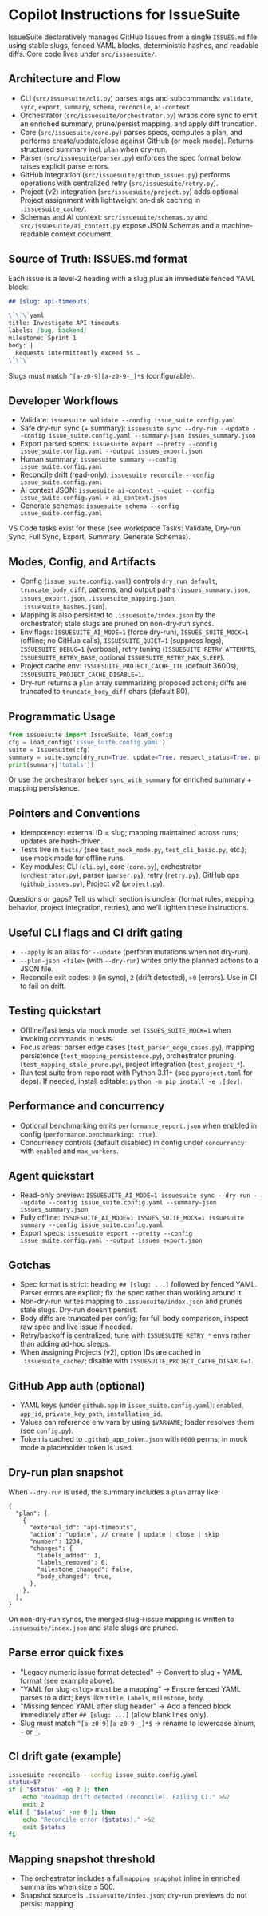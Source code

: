 # Copilot Instructions for IssueSuite

IssueSuite declaratively manages GitHub Issues from a single `ISSUES.md` file using stable slugs, fenced YAML blocks, deterministic hashes, and readable diffs. Core code lives under `src/issuesuite/`.


## Architecture and Flow

- CLI (`src/issuesuite/cli.py`) parses args and subcommands: `validate`, `sync`, `export`, `summary`, `schema`, `reconcile`, `ai-context`.
- Orchestrator (`src/issuesuite/orchestrator.py`) wraps core sync to emit an enriched summary, prune/persist mapping, and apply diff truncation.
- Core (`src/issuesuite/core.py`) parses specs, computes a plan, and performs create/update/close against GitHub (or mock mode). Returns structured summary incl. `plan` when dry-run.
- Parser (`src/issuesuite/parser.py`) enforces the spec format below; raises explicit parse errors.
- GitHub integration (`src/issuesuite/github_issues.py`) performs operations with centralized retry (`src/issuesuite/retry.py`).
- Project (v2) integration (`src/issuesuite/project.py`) adds optional Project assignment with lightweight on-disk caching in `.issuesuite_cache/`.
- Schemas and AI context: `src/issuesuite/schemas.py` and `src/issuesuite/ai_context.py` expose JSON Schemas and a machine-readable context document.

## Source of Truth: ISSUES.md format

Each issue is a level-2 heading with a slug plus an immediate fenced YAML block:

```markdown
## [slug: api-timeouts]

\`\`\`yaml
title: Investigate API timeouts
labels: [bug, backend]
milestone: Sprint 1
body: |
  Requests intermittently exceed 5s …
\`\`\`
```

Slugs must match `^[a-z0-9][a-z0-9-_]*$` (configurable).

## Developer Workflows
- Validate: `issuesuite validate --config issue_suite.config.yaml`
- Safe dry-run sync (+ summary): `issuesuite sync --dry-run --update --config issue_suite.config.yaml --summary-json issues_summary.json`
- Export parsed specs: `issuesuite export --pretty --config issue_suite.config.yaml --output issues_export.json`
- Human summary: `issuesuite summary --config issue_suite.config.yaml`
- Reconcile drift (read-only): `issuesuite reconcile --config issue_suite.config.yaml`
- AI context JSON: `issuesuite ai-context --quiet --config issue_suite.config.yaml > ai_context.json`
- Generate schemas: `issuesuite schema --config issue_suite.config.yaml`

VS Code tasks exist for these (see workspace Tasks: Validate, Dry-run Sync, Full Sync, Export, Summary, Generate Schemas).

## Modes, Config, and Artifacts
- Config (`issue_suite.config.yaml`) controls `dry_run_default`, `truncate_body_diff`, patterns, and output paths (`issues_summary.json`, `issues_export.json`, `.issuesuite_mapping.json`, `.issuesuite_hashes.json`).
- Mapping is also persisted to `.issuesuite/index.json` by the orchestrator; stale slugs are pruned on non-dry-run syncs.
- Env flags: `ISSUESUITE_AI_MODE=1` (force dry-run), `ISSUES_SUITE_MOCK=1` (offline; no GitHub calls), `ISSUESUITE_QUIET=1` (suppress logs), `ISSUESUITE_DEBUG=1` (verbose), retry tuning (`ISSUESUITE_RETRY_ATTEMPTS`, `ISSUESUITE_RETRY_BASE`, optional `ISSUESUITE_RETRY_MAX_SLEEP`).
- Project cache env: `ISSUESUITE_PROJECT_CACHE_TTL` (default 3600s), `ISSUESUITE_PROJECT_CACHE_DISABLE=1`.
- Dry-run returns a `plan` array summarizing proposed actions; diffs are truncated to `truncate_body_diff` chars (default 80).

## Programmatic Usage
```python
from issuesuite import IssueSuite, load_config
cfg = load_config('issue_suite.config.yaml')
suite = IssueSuite(cfg)
summary = suite.sync(dry_run=True, update=True, respect_status=True, preflight=False)
print(summary['totals'])
```

Or use the orchestrator helper `sync_with_summary` for enriched summary + mapping persistence.

## Pointers and Conventions

- Idempotency: external ID = slug; mapping maintained across runs; updates are hash-driven.
- Tests live in `tests/` (see `test_mock_mode.py`, `test_cli_basic.py`, etc.); use mock mode for offline runs.
- Key modules: CLI (`cli.py`), core (`core.py`), orchestrator (`orchestrator.py`), parser (`parser.py`), retry (`retry.py`), GitHub ops (`github_issues.py`), Project v2 (`project.py`).

Questions or gaps? Tell us which section is unclear (format rules, mapping behavior, project integration, retries), and we’ll tighten these instructions.

## Useful CLI flags and CI drift gating

- `--apply` is an alias for `--update` (perform mutations when not dry-run).
- `--plan-json <file>` (with `--dry-run`) writes only the planned actions to a JSON file.
- Reconcile exit codes: `0` (in sync), `2` (drift detected), `>0` (errors). Use in CI to fail on drift.

## Testing quickstart

- Offline/fast tests via mock mode: set `ISSUES_SUITE_MOCK=1` when invoking commands in tests.
- Focus areas: parser edge cases (`test_parser_edge_cases.py`), mapping persistence (`test_mapping_persistence.py`), orchestrator pruning (`test_mapping_stale_prune.py`), project integration (`test_project_*`).
- Run test suite from repo root with Python 3.11+ (see `pyproject.toml` for deps). If needed, install editable: `python -m pip install -e .[dev]`.

## Performance and concurrency

- Optional benchmarking emits `performance_report.json` when enabled in config (`performance.benchmarking: true`).
- Concurrency controls (default disabled) in config under `concurrency:` with `enabled` and `max_workers`.

## Agent quickstart

- Read-only preview: `ISSUESUITE_AI_MODE=1 issuesuite sync --dry-run --update --config issue_suite.config.yaml --summary-json issues_summary.json`
- Fully offline: `ISSUESUITE_AI_MODE=1 ISSUES_SUITE_MOCK=1 issuesuite summary --config issue_suite.config.yaml`
- Export specs: `issuesuite export --pretty --config issue_suite.config.yaml --output issues_export.json`

## Gotchas

- Spec format is strict: heading `## [slug: ...]` followed by fenced YAML. Parser errors are explicit; fix the spec rather than working around it.
- Non-dry-run writes mapping to `.issuesuite/index.json` and prunes stale slugs. Dry-run doesn’t persist.
- Body diffs are truncated per config; for full body comparison, inspect raw spec and live issue if needed.
- Retry/backoff is centralized; tune with `ISSUESUITE_RETRY_*` envs rather than adding ad-hoc sleeps.
- When assigning Projects (v2), option IDs are cached in `.issuesuite_cache/`; disable with `ISSUESUITE_PROJECT_CACHE_DISABLE=1`.

## GitHub App auth (optional)

- YAML keys (under `github.app` in `issue_suite.config.yaml`): `enabled`, `app_id`, `private_key_path`, `installation_id`.
- Values can reference env vars by using `$VARNAME`; loader resolves them (see `config.py`).
- Token is cached to `.github_app_token.json` with `0600` perms; in mock mode a placeholder token is used.

## Dry-run plan snapshot

When `--dry-run` is used, the summary includes a `plan` array like:

```jsonc
{
  "plan": [
    {
      "external_id": "api-timeouts",
      "action": "update", // create | update | close | skip
      "number": 1234,
      "changes": {
        "labels_added": 1,
        "labels_removed": 0,
        "milestone_changed": false,
        "body_changed": true,
      },
    },
  ],
}
```

On non-dry-run syncs, the merged slug→issue mapping is written to `.issuesuite/index.json` and stale slugs are pruned.

## Parse error quick fixes

- "Legacy numeric issue format detected" → Convert to slug + YAML format (see example above).
- "YAML for slug `<slug>` must be a mapping" → Ensure fenced YAML parses to a dict; keys like `title`, `labels`, `milestone`, `body`.
- "Missing fenced YAML after slug header" → Add a fenced block immediately after `## [slug: ...]` (allow blank lines only).
- Slug must match `^[a-z0-9][a-z0-9-_]*$` → rename to lowercase alnum, `-` or `_`.

## CI drift gate (example)

```bash
issuesuite reconcile --config issue_suite.config.yaml
status=$?
if [ "$status" -eq 2 ]; then
	echo "Roadmap drift detected (reconcile). Failing CI." >&2
	exit 2
elif [ "$status" -ne 0 ]; then
	echo "Reconcile error ($status)." >&2
	exit $status
fi
```

## Mapping snapshot threshold

- The orchestrator includes a full `mapping_snapshot` inline in enriched summaries when size ≤ 500.
- Snapshot source is `.issuesuite/index.json`; dry-run previews do not persist mapping.
